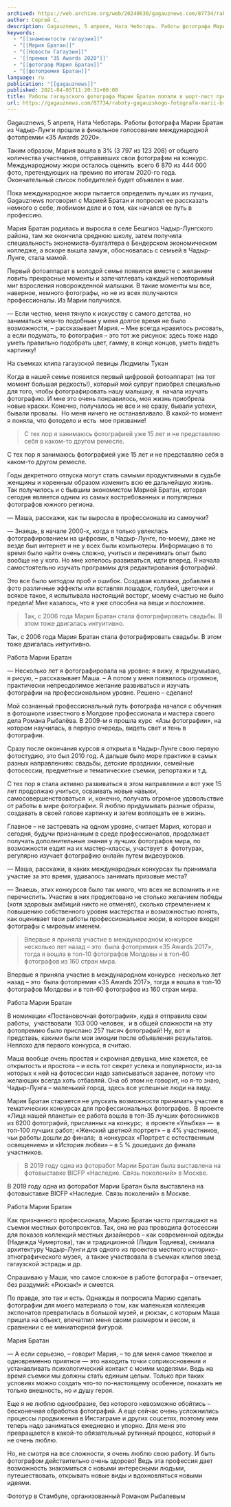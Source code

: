 ```yaml
---
archived: https://web.archive.org/web/20240630/gagauznews.com/87734/raboty-gagauzskogo-fotografa-marii-bratan-popali-v-short-list-premii-35-awards-2020.html
author: Сергей С.
description: Gagauznews, 5 апреля, Ната Чеботарь. Работы фотографа Марии Братан из Чадыр-Лунги прошли в финальное голосование международной фотопремии «35 Awards 2020». Таким образом, Мария вошла в 3% (3 797 из 123 208) от общего количества участников, отправивших свои фотографии на конкурс. Международному жюри осталось оценить  всего 6 870 из 444 000 фото, претендующих на премию по итогам 2020-го года. Окончательный список победителей будет объявлен в мае. Пока международное жюри пытается определить лучших из лучших, Gagauznews поговорил с Марией Братан и попросил ее рассказать немного о себе, любимом деле и о том, как начался ее путь в профессию. Мария Братан родилась и […]
keywords:
  - "[[знаменитости гагаузии]]"
  - "[[Мария Братан]]"
  - "[[Новости Гагаузии]]"
  - '[[премии "35 Awards 2020"]]'
  - "[[фотограф Мария Братан]]"
  - "[[фотопремия Братан]]"
language: ru
publication: "[[gagauznews]]"
published: 2021-04-05T11:20:31+00:00
title: Работы гагаузского фотографа Марии Братан попали в шорт-лист премии "35 Awards 2020"
url: https://gagauznews.com/87734/raboty-gagauzskogo-fotografa-marii-bratan-popali-v-short-list-premii-35-awards-2020.html
---
```


Gagauznews, 5 апреля, Ната Чеботарь. Работы фотографа Марии Братан из Чадыр-Лунги прошли в финальное голосование международной фотопремии «35 Awards 2020».

Таким образом, Мария вошла в 3% (3 797 из 123 208) от общего количества участников, отправивших свои фотографии на конкурс. Международному жюри осталось оценить  всего 6 870 из 444 000 фото, претендующих на премию по итогам 2020-го года. Окончательный список победителей будет объявлен в мае.

Пока международное жюри пытается определить лучших из лучших, Gagauznews поговорил с Марией Братан и попросил ее рассказать немного о себе, любимом деле и о том, как начался ее путь в профессию.

Мария Братан родилась и выросла в селе Бешгиоз Чадыр-Лунгского района, там же окончила среднюю школу, затем получила специальность экономиста-бухгалтера в Бендерском экономическом колледже, а вскоре вышла замуж, обосновалась с семьей в Чадыр-Лунге, стала мамой.

Первый фотоаппарат в молодой семье появился вместе с желанием ловить прекрасные моменты и запечатлевать каждый неповторимый миг взросления новорожденной малышки. В такие моменты мы все, наверное, немного фотографы, но не из всех получаются профессионалы. Из Марии получился.

— Если честно, меня тянуло к искусству с самого детства, но заниматься чем-то подобным у меня долгое время не было возможности, – рассказывает Мария. – Мне всегда нравилось рисовать, а если подумать, то фотография – это тот же рисунок: здесь тоже надо уметь правильно подобрать цвет, гамму, в конце концов, уметь видеть картинку!

На съемках клипа гагаузской певицы Людмилы Тукан

Когда в нашей семье появился первый цифровой фотоаппарат (на тот момент большая редкость!), который мой супруг приобрел специально для того, чтобы фотографировать нашу малышку, я  начала изучать фотографию. И мне это очень понравилось, моя жизнь приобрела новые краски. Конечно, получалось не все и не сразу, бывали успехи, бывали провалы.  Но меня ничего не останавливало. В какой-то момент я поняла, что фотодело и есть  мое призвание!

> С тех пор я занимаюсь фотографией уже 15 лет и не представляю себя в каком-то другом ремесле.

С тех пор я занимаюсь фотографией уже 15 лет и не представляю себя в каком-то другом ремесле.

Годы декретного отпуска могут стать самыми продуктивными в судьбе женщины и коренным образом изменить всю ее дальнейшую жизнь. Так получилось и с бывшим экономистом Марией Братан, которая сегодня является одним из самых востребованных и популярных фотографов южного региона.

— Маша, расскажи, как ты выросла в профессионала из самоучки?

— Знаешь, в начале 2000-х, когда я только увлеклась фотографированием на цифровик, в Чадыр-Лунге, по-моему, даже не везде был интернет и не у всех были компьютеры. Информацию в то время было найти очень сложно, учиться и перенимать опыт было вообще не у кого. Но мне хотелось развиваться, идти вперед. Я начала самостоятельно изучать программы для редактирования фотографий.

Это все было методом проб и ошибок. Создавая коллажи, добавляя в фото различные эффекты или вставляя лошадок, голубей, цветочки и всякое такое, я испытывала настоящий восторг, моему счастью не было предела! Мне казалось, что я уже способна на вещи и посложнее.

> Так, с 2006 года Мария Братан стала фотографировать свадьбы. В этом тоже двигалась интуитивно.

Так, с 2006 года Мария Братан стала фотографировать свадьбы. В этом тоже двигалась интуитивно.

Работа Марии Братан

— Несколько лет я фотографировала на уровне: я вижу, я придумываю, я рисую, – рассказывает Маша. – А потом у меня появилось огромное, практически непреодолимое желание развиваться и изучать фотографии на профессиональном уровне. Решено – сделано!

Мой сознанный профессиональный путь фотографа начался с обучения в фотошколе известного в Молдове профессионала и мастера своего дела Романа Рыбалёва. В 2009-м я прошла курс  «Азы фотографии», на котором научилась, в первую очередь, видеть свет и тень в фотографии.

Сразу после окончания курсов я открыла в Чадыр-Лунге свою первую фотостудию, это был 2010 год. А дальше было море практики в самых разных направлениях: свадьбы, детские праздники, семейные фотосессии, предметные и тематические съемки, репортажи и т.д.

С тех пор я стала активно развиваться в этом направлении и вот уже 15 лет продолжаю учиться, осваивать новые навыки, самосовершенствоваться  и, конечно, получать огромное удовольствие от работы в мире фотографии. Я люблю придумывать разные образы, создавать в своей голове картинку и затем воплощать ее в жизнь.

Главное – не застревать на одном уровне, считает Мария, которая и сегодня, будучи признанным в среде профессионалов, продолжает получать дополнительные знания у лучших фотографов мира, по возможности ездит на их мастер-классы, участвует в  фототурах, регулярно изучает фотографию онлайн путем видеоуроков.

— Маша, расскажи, в каких международных конкурсах ты принимала участие за это время, удавалось занимать призовые места?

— Знаешь, этих конкурсов было так много, что всех не вспомнить и не перечислить. Участие в них продиктовано не столько желанием победы (хотя здоровых амбиций никто не отменял), сколько стремлением к повышению собственного уровня мастерства и возможностью понять, как оценивает твои работы профессиональное жюри, в которое входят фотографы с мировым именем.

> Впервые я приняла участие в международном конкурсе  несколько лет назад – это  была фотопремия «35 Awards 2017», тогда я вошла в топ-10 фотографов Молдовы и в топ-60 фотографов из 160 стран мира.

Впервые я приняла участие в международном конкурсе  несколько лет назад – это  была фотопремия «35 Awards 2017», тогда я вошла в топ-10 фотографов Молдовы и в топ-60 фотографов из 160 стран мира.

Работа Марии Братан

В номинации «Постановочная фотография», куда я отправила свои работы,  участвовали  103 000 человек,  и в общей сложности на эту фотопремию было прислано 257 тысяч фотографий! Ну, вот и представь, какими были мои эмоции после объявления результатов. Неплохо для первого конкурса, я считаю.

Маша вообще очень простая и скромная девушка, мне кажется, ее открытость и простота – и есть тот секрет успеха и популярности, из-за которых к ней на фотосессии надо записываться заранее, потому что желающих всегда хоть отбавляй. Она об этом не говорит, но я-то знаю, Чадыр-Лунга – маленький город, здесь все успешные люди на виду.

Мария Братан старается не упускать возможности принимать участие в тематических конкурсах для профессиональных фотографов.  В проекте «Лица нашей планеты» ее работа вошла в топ-35 лучших фотоснимков из 6200 фотографий, присланных на конкурс;  в проекте «Улыбка» —  в топ-100 лучших работ; «Женский цветной портрет» – в 4% участников, чьи работы дошли до финала;  в конкурсах «Портрет с естественным освещением» и «История любви» – в 5 % дошедших до финала участников.

> В 2019 году одна из фоторабот Марии Братан была выставлена на фотовыставке BICFP «Наследие. Связь поколений» в Москве.

В 2019 году одна из фоторабот Марии Братан была выставлена на фотовыставке BICFP «Наследие. Связь поколений» в Москве.

Работа Марии Братан

Как признанного профессионала, Марию Братан часто приглашают на съемки местных фотопроектов. Так, она не раз проводила фотосессии для показов коллекций местных дизайнеров – как современной одежды (Надежда Чумертова), так и традиционной (Лидия Тодиева), снимала архитектуру Чадыр-Лунги для одного из проектов местного историко-этнографического музея,  а также участвовала в съемках клипов звезд гагаузской эстрады и др.

Спрашиваю у Маши, что самое сложное в работе фотографа – отвечает, без раздумий: «Рюкзак!» и смеется.

По правде, это так и есть. Однажды я попросила Марию сделать фотографии для моего материала о том, как маленькая коллекция экспонатов превратилась в большой музей, и рюкзак, с которым Маша пришла на объект, впечатлил меня своим размером и весом, в сравнении с ее миниатюрной фигурой.

Мария Братан

— А если серьезно, – говорит Мария, – то для меня самое тяжелое и одновременно приятное — это находить точки соприкосновения и устанавливать психологический контакт с моими моделями. Ведь на время съемки мы должны стать единым целым. Только при таких условиях можно создать что-то по-настоящему особенное, показать не только внешность, но и душу героя.

Еще я не люблю однообразие, без которого невозможно обойтись – бесконечная обработка фотографий. А еще сейчас очень усложнились процессы продвижения в Инстаграме и других соцсетях, поэтому ими теперь надо заниматься ежедневно и упорно. Для меня это превращается в какой-то обязательный рутинный процесс, который я не очень люблю.

Но, не смотря на все сложности, я очень люблю свою работу. И быть фотографом действительно очень здорово! Ведь эта профессия дает возможность знакомиться с новыми интересными людьми, путешествовать, открывать новые виды и вдохновляться новыми идеями.

Фототур в Стамбуле, организованный Романом Рыбалевым